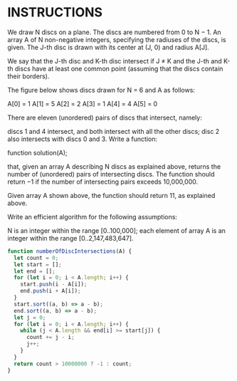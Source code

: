 # INSTRUCTIONS

We draw N discs on a plane. The discs are numbered from 0 to N − 1. An array A of N non-negative integers, specifying the radiuses of the discs, is given. The J-th disc is drawn with its center at (J, 0) and radius A[J].

We say that the J-th disc and K-th disc intersect if J ≠ K and the J-th and K-th discs have at least one common point (assuming that the discs contain their borders).

The figure below shows discs drawn for N = 6 and A as follows:

  A[0] = 1
  A[1] = 5
  A[2] = 2
  A[3] = 1
  A[4] = 4
  A[5] = 0

There are eleven (unordered) pairs of discs that intersect, namely:

discs 1 and 4 intersect, and both intersect with all the other discs;
disc 2 also intersects with discs 0 and 3.
Write a function:

function solution(A);

that, given an array A describing N discs as explained above, returns the number of (unordered) pairs of intersecting discs. The function should return −1 if the number of intersecting pairs exceeds 10,000,000.

Given array A shown above, the function should return 11, as explained above.

Write an efficient algorithm for the following assumptions:

N is an integer within the range [0..100,000];
each element of array A is an integer within the range [0..2,147,483,647].

``` javascript
function numberOfDiscIntersections(A) {
  let count = 0;
  let start = [];
  let end = [];
  for (let i = 0; i < A.length; i++) {
    start.push(i - A[i]);
    end.push(i + A[i]);
  }
  start.sort((a, b) => a - b);
  end.sort((a, b) => a - b);
  let j = 0;
  for (let i = 0; i < A.length; i++) {
    while (j < A.length && end[i] >= start[j]) {
      count += j - i;
      j++;
    }
  }
  return count > 10000000 ? -1 : count;
}
```
